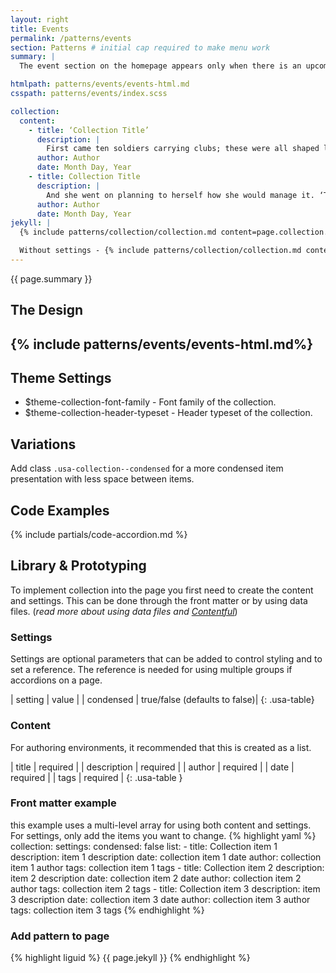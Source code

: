 ```yaml
---
layout: right
title: Events
permalink: /patterns/events
section: Patterns # initial cap required to make menu work
summary: |
  The event section on the homepage appears only when there is an upcoming event. If no event is scheduled or close then this section would not appear.

htmlpath: patterns/events/events-html.md
csspath: patterns/events/index.scss

collection:
  content:
    - title: ‘Collection Title’
      description: |
        First came ten soldiers carrying clubs; these were all shaped like the three gardeners, oblong and flat, with their hands and feet at the corners: next the ten courtiers; these were ornamented all over with diamonds, and walked two and two, as the soldiers did. After these came the royal children; there were ten of them, and the little dears came jumping merrily along hand in hand, in couples: they were all ornamented with hearts. Next came the guests, mostly Kings and Queens, and among them Alice recognised the White Rabbit: it was talking in a hurried nervous manner, smiling at everything that was said, and went by without noticing her. Then followed the Knave of Hearts, carrying the King’s crown on a crimson velvet cushion; and, last of all this grand procession, came THE KING AND QUEEN OF HEARTS.
      author: Author
      date: Month Day, Year
    - title: Collection Title
      description: |
        And she went on planning to herself how she would manage it. ‘They must go by the carrier,’ she thought; ‘and how funny it’ll seem, sending presents to one’s own feet! And how odd the directions will look!
      author: Author
      date: Month Day, Year
jekyll: |
  {% include patterns/collection/collection.md content=page.collection.content settings=page.collection.settings %}

  Without settings - {% include patterns/collection/collection.md content=page.collection.content %}
---
```

{{ page.summary }}

## The Design

{% include patterns/events/events-html.md%}
---

## Theme Settings
- $theme-collection-font-family - Font family of the collection.
- $theme-collection-header-typeset - Header typeset of the collection.

## Variations
Add class `.usa-collection--condensed` for a more condensed item presentation with less space between items.

## Code Examples
{% include partials/code-accordion.md %}

## Library & Prototyping
To implement collection into the page you first need to create the content and settings. This can be done through the front matter or by using data files. (*read more about using data files and [Contentful](docs/contentful)*)

### Settings
Settings are optional parameters that can be added to control styling and to set a reference. The reference is needed for using multiple groups if accordions on a page.

| setting | value |
| condensed | true/false (defaults to false)|
{: .usa-table}

### Content
For authoring environments, it recommended that this is created as a list.

| title | <i class="fa-solid fa-check"></i> required |
| description | <i class="fa-solid fa-check"></i> required |
| author | <i class="fa-solid fa-check"></i> required |
| date | <i class="fa-solid fa-check"></i> required |
| tags | <i class="fa-solid fa-check"></i> required |
{: .usa-table }

### Front matter example
this example uses a multi-level array for using both content and settings. For settings, only add the items you want to change.
{% highlight yaml %}
collection:
  settings:
    condensed: false
  list:
    - title: Collection item 1
      description: item 1 description
      date: collection item 1 date
      author: collection item 1 author
      tags: collection item 1 tags
    - title: Collection item 2
      description: item 2 description
      date: collection item 2 date
      author: collection item 2 author
      tags: collection item 2 tags
    - title: Collection item 3
      description: item 3 description
      date: collection item 3 date
      author: collection item 3 author
      tags: collection item 3 tags
{% endhighlight %}

### Add pattern to page
{% highlight liguid %}
  {{ page.jekyll }}
{% endhighlight %}
